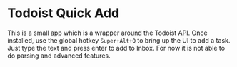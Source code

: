# Todoist Quick Add

This is a small app which is a wrapper around the Todoist API. Once installed, use the global hotkey `Super+Alt+Q` to bring up the UI to add a task. Just type the text and press enter to add to Inbox. For now it is not able to do parsing and advanced features.